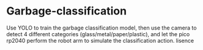 # Garbage-classification
Use YOLO to train the garbage classification model, then use the camera to detect 4 different categories (glass/metal/paper/plastic), and let the pico rp2040 perform the robot arm to simulate the classification action.
lisence
